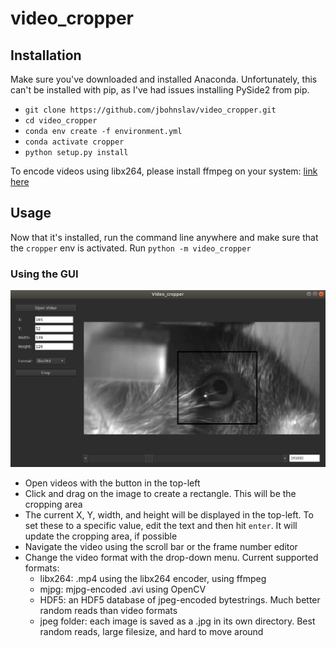 # video_cropper

## Installation
Make sure you've downloaded and installed Anaconda. Unfortunately, this can't be installed with pip, as I've had issues 
installing PySide2 from pip.
* `git clone https://github.com/jbohnslav/video_cropper.git`
* `cd video_cropper`
* `conda env create -f environment.yml`
* `conda activate cropper`
* `python setup.py install`

To encode videos using libx264, please install ffmpeg on your system: [link here](https://ffmpeg.org/download.html)

## Usage
Now that it's installed, run the command line anywhere and make sure that the `cropper` env is activated.
Run `python -m video_cropper`


### Using the GUI
![gui example](docs/gui_example.png)
* Open videos with the button in the top-left
* Click and drag on the image to create a rectangle. This will be the cropping area
* The current X, Y, width, and height will be displayed in the top-left. To set these to a specific value, edit the text
and then hit `enter`. It will update the cropping area, if possible
* Navigate the video using the scroll bar or the frame number editor
* Change the video format with the drop-down menu. Current supported formats: 
  * libx264: .mp4 using the libx264 encoder, using ffmpeg
  * mjpg: mjpg-encoded .avi using OpenCV
  * HDF5: an HDF5 database of jpeg-encoded bytestrings. Much better random reads than video formats
  * jpeg folder: each image is saved as a .jpg in its own directory. Best random reads, large filesize, and hard to 
  move around

  
  
  

